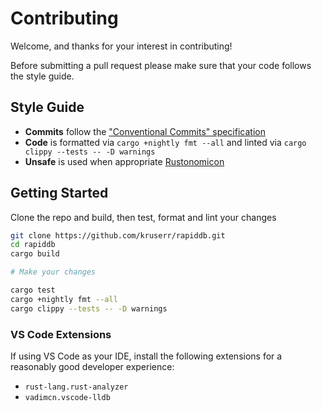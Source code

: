 # Contributing

Welcome, and thanks for your interest in contributing!

Before submitting a pull request please make sure that your code follows the style guide.

## Style Guide

- **Commits** follow the ["Conventional Commits" specification](https://www.conventionalcommits.org/en/v1.0.0/) 
- **Code** is formatted via `cargo +nightly fmt --all` and linted via `cargo clippy --tests -- -D warnings`
- **Unsafe** is used when appropriate [Rustonomicon](https://doc.rust-lang.org/nomicon/)

## Getting Started
Clone the repo and build, then test, format and lint your changes
```bash
git clone https://github.com/kruserr/rapiddb.git
cd rapiddb
cargo build

# Make your changes

cargo test
cargo +nightly fmt --all
cargo clippy --tests -- -D warnings
```

### VS Code Extensions
If using VS Code as your IDE, install the following extensions for a reasonably good developer experience:
- `rust-lang.rust-analyzer`
- `vadimcn.vscode-lldb`
